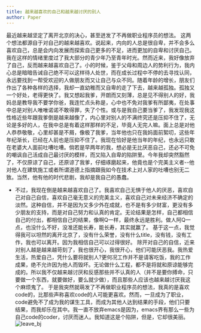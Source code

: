```yaml
---
title: 越来越喜欢的自己和越来越讨厌的别人
author: Paper
---
```

  最近越来越坚定了离开北京的决心，甚至迸发了不再做职业程序员的想法。
  这两个想法都源自于对自己的越来越喜欢。说起来，内向的人总是很自卑，并不会多么喜欢自己，总是会内向发展而探索自己更多的不足，进而更加的自卑和讨厌自己。我在这样的情绪里度过了我大部分的青少年乃至青年时光。然而近来，我好像放弃了自己，反而越来越喜欢自己了。小的时候，鉴于父母和周边人的势利行为，我内心总是暗暗告诫自己绝不可以这样待人处世，而在成长过程中不停的去寻找认同，永远要找到一帮受欢迎的人做朋友而又让自己与众不同。随着年龄的增长，朋友们作出了各种各样的选择，我却一直幼稚而又自卑的走了下去，越来越孤独。孤独又一个好处，老得更快了。我又想起我爹，开朗而又刻薄，总是见不得别人的好，我妈总是教导我不要学你爸，我连忙点头称是，心中也不免对我爹有所鄙夷，在处事中总是对别人唯唯诺诺不敢得罪，失了个性。或与是我自己要当爹了，我发现我这性格近些年跟我爹倒是越来越像了，内心里对别人的不满终究还是压抑不住了，无论是多好的人，在我中总是有着这样那样的不足，毕竟人无完人嘛。面上总是对他人恭恭敬敬，心里却甚是不屑，像极了我爹，当年他也只在我妈面前絮叨，这些年年纪渐长，已经在人前也是压抑不住了。我现在恰好是他当年的年纪，也永远只敢在老婆大人面前吐嘈吐嘈。倘若是早两年的我，想必是无比厌恶自己，还必不可免的嘲讽自己活成自己最讨厌的模样，而又陷入自卑的陷阱里。今年我却突然豁然了，不仅原谅了自己，还原谅了我爹，仔细琢磨起来，他竟也是个完美主义者--他对他人在建筑施工或者所谓道德上指摘跟我如今在技术上对人家的吐嘈也别无二致。当然，他有他的时代悲剧，我却是我自己的愚蠢。
- 不过，我现在倒是越来越喜欢自己了。我喜欢自己无惧于他人的厌恶，喜欢自己对自己自信，喜欢自己毫无意义的完美主义，喜欢自己对未来经济不确定的淡然。这种自信，并不是因为又多少外在成就，也不是有多少财富，更没有多少朋友的支持，而是对自己努力和认真的肯定。无论结果是怎样，自己都相信自己的付出，都相信自己的结果，像啊Q一样，最终永远是胜利。做人阿Q一点，也没什么不好，没准还能长寿，能长寿，其实就赢了。
  基于这一点，我觉得我可以坦然的离开北京了，没有什么荣誉，没有什么title，没有钱，没有工作，我也可以离开。因为我相信自己可以过得很好。
  除开对自己的自信，近来对别人越是越来越苛刻了，我也很开心，我很开心，他们可能厌恶我。我热爱生活，热爱自己，凭什么要将就别人?更何况工作并不是请客吃饭，我的工作成果，绝不允许因为他人而毁坏。无论做什么工程，都不是将就和原谅能够完成的。所以我不仅越来越讨厌和反感那些并不认真的人（并不是要你搏命，只要做一个东西，就要做好，要么就少做），而且那些人应该也越来越讨厌我这个麻烦鬼了。
  于是我突然就萌发了不再做职业程序员的想法，我真的是喜欢code的，比那些声称喜欢code的人可能更喜欢。然而，一旦成为了职业，code避免不了成为我的谋生工具，而成为其他人达到结果的手段，他们只要结果，而我却乐在其中。我一直不放弃emacs是因为，emacs界有那么一些为自己code的coder，讨厌而迷人。我知道这是个陷阱，但是，它却很美丽。
  ![leave_bj](https://s2.ax1x.com/2019/07/30/e8I3Qg.jpg)
